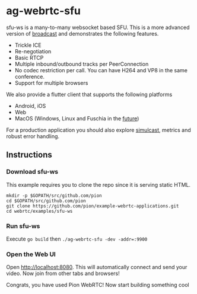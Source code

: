 # ag-webrtc-sfu
sfu-ws is a many-to-many websocket based SFU. This is a more advanced version of [broadcast](https://github.com/pion/webrtc/tree/master/examples/broadcast)
and demonstrates the following features.

* Trickle ICE
* Re-negotiation
* Basic RTCP
* Multiple inbound/outbound tracks per PeerConnection
* No codec restriction per call. You can have H264 and VP8 in the same conference.
* Support for multiple browsers

We also provide a flutter client that supports the following platforms
* Android, iOS
* Web
* MacOS (Windows, Linux and Fuschia in the [future](https://github.com/flutter-webrtc/flutter-webrtc#functionality))

For a production application you should also explore [simulcast](https://github.com/pion/webrtc/tree/master/examples/simulcast),
metrics and robust error handling.

## Instructions
### Download sfu-ws
This example requires you to clone the repo since it is serving static HTML.

```
mkdir -p $GOPATH/src/github.com/pion
cd $GOPATH/src/github.com/pion
git clone https://github.com/pion/example-webrtc-applications.git
cd webrtc/examples/sfu-ws
```

### Run sfu-ws
Execute `go build` then `./ag-webrtc-sfu -dev -addr=:9900`

### Open the Web UI
Open [http://localhost:8080](http://localhost:8080). This will automatically connect and send your video. Now join from other tabs and browsers!

Congrats, you have used Pion WebRTC! Now start building something cool
